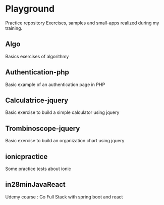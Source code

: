 # Playground
Practice repository
Exercises, samples and small-apps realized during my training.

## Algo
Basics exercises of algorithmy

## Authentication-php
Basic example of an authentication page in PHP

## Calculatrice-jquery
Basic exercise to build a simple calculator using jquery

## Trombinoscope-jquery
Basic exercise to build an organization chart using jquery

## ionicpractice
Some practice tests about ionic

## in28minJavaReact
Udemy course : Go Full Stack with spring boot and react
